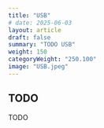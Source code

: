 ```yaml
---
title: "USB"
# date: 2025-06-03
layout: article
draft: false
summary: "TODO USB"
weight: 150
categoryWeight: "250.100"
image: "USB.jpeg"
---
```

## TODO

TODO